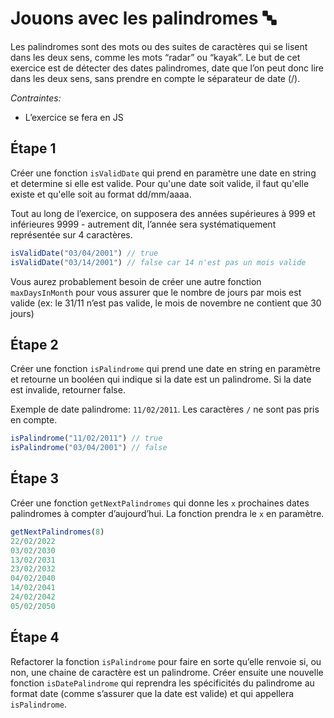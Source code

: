# Jouons avec les palindromes 🔤

Les palindromes sont des mots ou des suites de caractères qui se lisent dans les deux sens, comme les mots “radar” ou “kayak”.
Le but de cet exercice est de détecter des dates palindromes, date que l’on peut donc lire dans les deux sens, sans prendre en compte le séparateur de date (/).

*Contraintes:* 

- L’exercice se fera en JS

## Étape 1

Créer une fonction `isValidDate` qui prend en paramètre une date en string et determine si elle est valide. Pour qu'une date soit valide, il faut qu'elle existe et qu'elle soit au format dd/mm/aaaa.

Tout au long de l’exercice, on supposera des années supérieures à 999 et inférieures 9999 - autrement dit, l’année sera systématiquement représentée sur 4 caractères.

```jsx
isValidDate("03/04/2001") // true
isValidDate("03/14/2001") // false car 14 n'est pas un mois valide
```

Vous aurez probablement besoin de créer une autre fonction `maxDaysInMonth` pour vous assurer que le nombre de jours par mois est valide (ex: le 31/11 n’est pas valide, le mois de novembre ne contient que 30 jours)

## Étape 2

Créer une fonction `isPalindrome` qui prend une date en string en paramètre et retourne un booléen qui indique si la date est un palindrome. Si la date est invalide, retourner false.

Exemple de date palindrome: `11/02/2011`. Les caractères `/` ne sont pas pris en compte.

```jsx
isPalindrome("11/02/2011") // true
isPalindrome("03/04/2001") // false
```

## Étape 3

Créer une fonction `getNextPalindromes` qui donne les `x` prochaines dates palindromes à compter d’aujourd’hui. La fonction prendra le `x` en paramètre.

```jsx
getNextPalindromes(8)
22/02/2022
03/02/2030
13/02/2031
23/02/2032
04/02/2040
14/02/2041
24/02/2042
05/02/2050
```

## Étape 4

Refactorer la fonction `isPalindrome` pour faire en sorte qu’elle renvoie si, ou non, une chaine de caractère est un palindrome. Créer ensuite une nouvelle fonction `isDatePalindrome` qui reprendra les spécificités du palindrome au format date (comme s’assurer que la date est valide) et qui appellera `isPalindrome`.